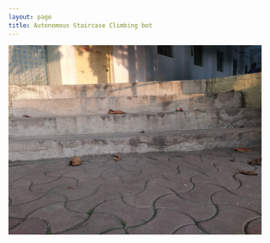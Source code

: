 ```yaml
---
layout: page
title: Autonomous Staircase Climbing bot
---
```


![stairs_photo](/assets/stairs_1.jpg) <br /> <br />
<!-- ![stairs_video](/assets/spidey_1.mp4) <br /> <br /> -->